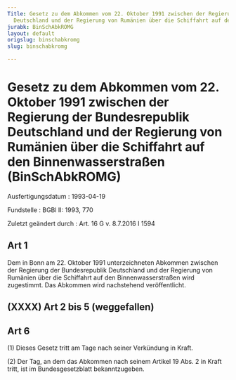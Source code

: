 ```yaml
---
Title: Gesetz zu dem Abkommen vom 22. Oktober 1991 zwischen der Regierung der Bundesrepublik
  Deutschland und der Regierung von Rumänien über die Schiffahrt auf den Binnenwasserstraßen
jurabk: BinSchAbkROMG
layout: default
origslug: binschabkromg
slug: binschabkromg

---
```


# Gesetz zu dem Abkommen vom 22. Oktober 1991 zwischen der Regierung der Bundesrepublik Deutschland und der Regierung von Rumänien über die Schiffahrt auf den Binnenwasserstraßen (BinSchAbkROMG)

Ausfertigungsdatum
:   1993-04-19

Fundstelle
:   BGBl II: 1993, 770

Zuletzt geändert durch
:   Art. 16 G v. 8.7.2016 I 1594


## Art 1

Dem in Bonn am 22. Oktober 1991 unterzeichneten Abkommen zwischen der
Regierung der Bundesrepublik Deutschland und der Regierung von
Rumänien über die Schiffahrt auf den Binnenwasserstraßen wird
zugestimmt. Das Abkommen wird nachstehend veröffentlicht.


## (XXXX) Art 2 bis 5 (weggefallen)



## Art 6

(1) Dieses Gesetz tritt am Tage nach seiner Verkündung in Kraft.

(2) Der Tag, an dem das Abkommen nach seinem Artikel 19 Abs. 2 in
Kraft tritt, ist im Bundesgesetzblatt bekanntzugeben.

